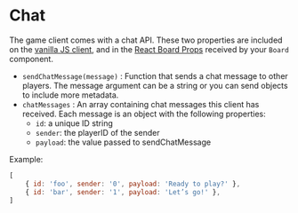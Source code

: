 # Chat

The game client comes with a chat API. These two properties are included on the [vanilla JS client](api/Client?id=properties), and in the [React Board Props](api/Client?id=board-props) received by your `Board` component.

- `sendChatMessage(message)` : Function that sends a chat message to other players. The message argument can be a string or you can send objects to include more metadata.
- `chatMessages` : An array containing chat messages this client has received. Each message is an object with the following properties:
    - `id`: a unique ID string
    - `sender`: the playerID of the sender
    - `payload`: the value passed to sendChatMessage

Example:

```js
[
    { id: 'foo', sender: '0', payload: 'Ready to play?' },
    { id: 'bar', sender: '1', payload: 'Let’s go!' },
]
```
